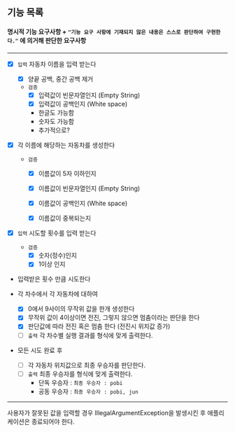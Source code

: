 ## 기능 목록

#### 명시적 기능 요구사항 + `"기능 요구 사항에 기재되지 않은 내용은 스스로 판단하여 구현한다."` 에 의거해 판단한 요구사항

---
- [x] `입력` 자동차 이름을 입력 받는다
  - [x] 양끝 공백, 중간 공백 제거
  - `검증`
    - [x] 입력값이 빈문자열인지 (Empty String)
    - [x] 입력값이 공백인지 (White space)
    - 한글도 가능함
    - 숫자도 가능함
    - 추가적으로?
    
      
- [x] 각 이름에 해당하는 자동차를 생성한다
  - `검증`
    - [x] 이름값이 5자 이하인지
    - [x] 이름값이 빈문자열인지 (Empty String)
    - [x] 이름값이 공백인지 (White space)
    - [x] 이름값이 중복되는지


- [x] `입력` 시도할 횟수를 입력 받는다
  - `검증`
    - [x] 숫자(정수)인지
    - [x] 1이상 인지

- 입력받은 횟수 만큼 시도한다

- 각 차수에서 각 자동차에 대하여
  - [x] 0에서 9사이의 무작위 값을 한개 생성한다
  - [x] 무작위 값이 4이상이면 전진, 그렇지 않으면 멈춤이라는 판단을 한다
  - [x] 판단값에 따라 전진 혹은 멈춤 한다 (전진시 위치값 증가)
  - [ ] `출력` 각 차수별 실행 결과를 형식에 맞게 출력한다.
- 모든 시도 완료 후
  - [ ] 각 자동차 위치값으로 최종 우승자를 판단한다.
  - [ ] `출력` 최종 우승자를 형식에 맞게 출력한다.
    - 단독 우승자 : `최종 우승자 : pobi`
    - 공동 우승자 : `최종 우승자 : pobi, jun`

---
사용자가 잘못된 값을 입력할 경우 IllegalArgumentException을 발생시킨 후 애플리케이션은 종료되어야 한다.